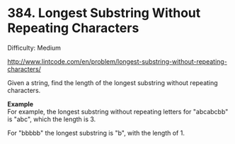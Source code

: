 # 384. Longest Substring Without Repeating Characters

Difficulty: Medium

http://www.lintcode.com/en/problem/longest-substring-without-repeating-characters/

Given a string, find the length of the longest substring without repeating characters.

**Example**  
For example, the longest substring without repeating letters for "abcabcbb" is "abc", which the length is 3.

For "bbbbb" the longest substring is "b", with the length of 1.
